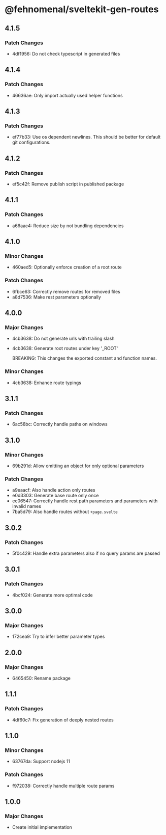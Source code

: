 # @fehnomenal/sveltekit-gen-routes

## 4.1.5

### Patch Changes

- 4df1956: Do not check typescript in generated files

## 4.1.4

### Patch Changes

- 46636ae: Only import actually used helper functions

## 4.1.3

### Patch Changes

- ef77b33: Use os dependent newlines. This should be better for default git configurations.

## 4.1.2

### Patch Changes

- ef5c42f: Remove publish script in published package

## 4.1.1

### Patch Changes

- a66aac4: Reduce size by not bundling dependencies

## 4.1.0

### Minor Changes

- 460aed5: Optionally enforce creation of a root route

### Patch Changes

- 6fbce63: Correctly remove routes for removed files
- a8d7536: Make rest parameters optionally

## 4.0.0

### Major Changes

- 4cb3638: Do not generate urls with trailing slash
- 4cb3638: Generate root routes under key '\_ROOT'

  BREAKING: This changes the exported constant and function names.

### Minor Changes

- 4cb3638: Enhance route typings

## 3.1.1

### Patch Changes

- 6ac58bc: Correctly handle paths on windows

## 3.1.0

### Minor Changes

- 69b291d: Allow omitting an object for only optional parameters

### Patch Changes

- a9eaacf: Also handle action only routes
- e0d3303: Generate base route only once
- ec06547: Correctly handle rest path parameters and parameters with invalid names
- 7ba5d79: Also handle routes without `+page.svelte`

## 3.0.2

### Patch Changes

- 5f0c429: Handle extra parameters also if no query params are passed

## 3.0.1

### Patch Changes

- 4bcf024: Generate more optimal code

## 3.0.0

### Major Changes

- 172cea9: Try to infer better parameter types

## 2.0.0

### Major Changes

- 6465450: Rename package

## 1.1.1

### Patch Changes

- 4df60c7: Fix generation of deeply nested routes

## 1.1.0

### Minor Changes

- 63767da: Support nodejs 11

### Patch Changes

- f972038: Correctly handle multiple route params

## 1.0.0

### Major Changes

- Create initial implementation
